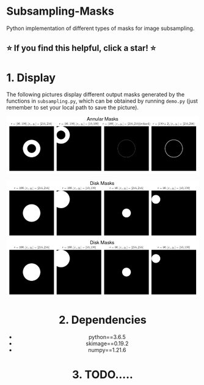 # Subsampling-Masks
Python implementation of different types of masks for image subsampling.

## :star: If you find this helpful, click a star! :star: ##

# 1. Display
The following pictures display different output masks generated by the functions in `subsampling.py`, 
which can be obtained by running `demo.py` (just remember to set your local path to save the picture).

<img src="https://github.com/Masaaki-75/Subsampling-Masks/blob/main/figs/masks_annular.png"><div align = "center">
<img src="https://github.com/Masaaki-75/Subsampling-Masks/blob/main/figs/masks_disk.png"><div align = "center"></div>
<img src="https://github.com/Masaaki-75/Subsampling-Masks/blob/main/figs/masks_disk.png"><div align = "center"></div>


# 2. Dependencies
- python==3.6.5<br>
- skimage==0.19.2<br>
- numpy==1.21.6


# 3. TODO.....

